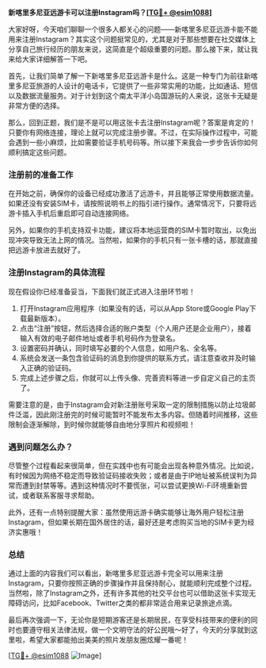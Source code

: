 **新喀里多尼亚远游卡可以注册Instagram吗？[[TG💪+ @esim1088](https://t.me/s/esim1088)]**

大家好呀，今天咱们聊聊一个很多人都关心的问题——新喀里多尼亚远游卡能不能用来注册Instagram？其实这个问题挺常见的，尤其是对于那些想要在社交媒体上分享自己旅行经历的朋友来说，这简直是个超级重要的问题。那么接下来，就让我来给大家详细解答一下吧。

首先，让我们简单了解一下新喀里多尼亚远游卡是什么。这是一种专门为前往新喀里多尼亚旅游的人设计的电话卡，它提供了一些非常实用的功能，比如通话、短信以及数据流量服务。对于计划到这个南太平洋小岛国游玩的人来说，这张卡无疑是非常方便的选择。

那么，回到正题，我们是不是可以用这张卡去注册Instagram呢？答案是肯定的！只要你有网络连接，理论上就可以完成注册步骤。不过，在实际操作过程中，可能会遇到一些小麻烦，比如需要验证手机号码等。所以接下来我会一步步告诉你如何顺利搞定这些问题。

### 注册前的准备工作

在开始之前，确保你的设备已经成功激活了远游卡，并且能够正常使用数据流量。如果还没有安装SIM卡，请按照说明书上的指引进行操作。通常情况下，只要将远游卡插入手机后重启即可自动连接网络。

另外，如果你的手机支持双卡功能，建议将本地运营商的SIM卡暂时取出，以免出现冲突导致无法上网的情况。当然啦，如果你的手机只有一张卡槽的话，那就直接把远游卡放进去就好了。

### 注册Instagram的具体流程

现在假设你已经准备妥当，下面我们就正式进入注册环节啦！

1. 打开Instagram应用程序（如果没有的话，可以从App Store或Google Play下载最新版本）。
2. 点击“注册”按钮，然后选择合适的账户类型（个人用户还是企业用户），接着输入有效的电子邮件地址或者手机号码作为登录名。
3. 设置密码并确认，同时填写必要的个人信息，如用户名、全名等。
4. 系统会发送一条包含验证码的消息到你提供的联系方式，请注意查收并及时输入正确的验证码。
5. 完成上述步骤之后，你就可以上传头像、完善资料等进一步自定义自己的主页了。

需要注意的是，由于Instagram会对新注册账号采取一定的限制措施以防止垃圾邮件泛滥，因此刚注册完的时候可能暂时不能发布太多内容。但随着时间推移，这些限制会逐渐解除，到时候你就能够自由地分享照片和视频啦！

### 遇到问题怎么办？

尽管整个过程看起来很简单，但在实践中也有可能会出现各种意外情况。比如说，有时候因为网络不稳定而导致验证码接收失败；或者是由于IP地址被系统误判为异常而遭到封禁等等。遇到这种情况时不要慌张，可以尝试更换Wi-Fi环境重新尝试，或者联系客服寻求帮助。

此外，还有一点特别提醒大家：虽然使用远游卡确实能够让海外用户轻松注册Instagram，但如果长期在国外居住的话，最好还是考虑购买当地的SIM卡更为经济实惠哦！

### 总结

通过上面的内容我们可以看出，新喀里多尼亚远游卡完全可以用来注册Instagram，只要你按照正确的步骤操作并且保持耐心，就能顺利完成整个过程。当然啦，除了Instagram之外，还有许多其他的社交平台也可以借助这张卡实现无障碍访问，比如Facebook、Twitter之类的都非常适合用来记录旅途点滴。

最后再次强调一下，无论你是短期游客还是长期居民，在享受科技带来的便利的同时也要遵守相关法律法规，做一个文明守法的好公民哦～好了，今天的分享就到这里啦，希望大家都能拍出美美的照片发朋友圈炫耀一番呢！

[[TG💪+ @esim1088](https://t.me/s/esim1088) ![Image](https://i.postimg.cc/4NQfJmqS/Snipaste-2025-05-13-00-14-12.png)]